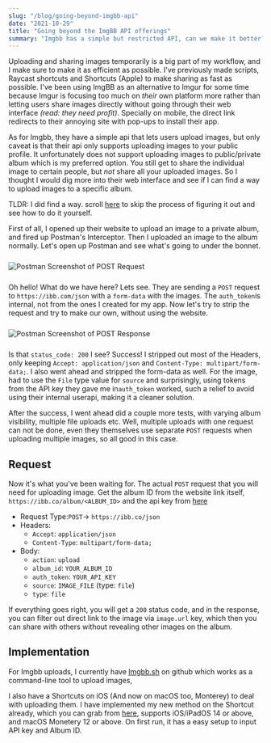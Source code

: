 ```yaml
---
slug: "/blog/going-beyond-imgbb-api"
date: "2021-10-29"
title: "Going beyond the ImgBB API offerings"
summary: "Imgbb has a simple but restricted API, can we make it better?"
---
```


Uploading and sharing images temporarily is a big part of my workflow, and I make sure to make it as efficient as possible. I've previously made scripts, Raycast shortcuts and Shortcuts (Apple) to make sharing as fast as possible. I've been using ImgBB as an alternative to Imgur for some time because Imgur is focusing too much on *their* own platform more rather than letting users share images directly without going through their web interface *(read: they need profit)*. Specially on mobile, the direct link redirects to their annoying site with pop-ups to install their app.

As for Imgbb, they have a simple api that lets users upload images, but only caveat is that their api only supports uploading images to your public profile. It unfortunately does not support uploading images to public/private album which is my preferred option. You still get to share the individual image to certain people, but *not* share all your uploaded images. So I thought I would dig more into their web interface and see if I can find a way to upload images to a specific album.

<p class="blog-notice-yellow">TLDR: I did find a way. scroll <a href=#request>here</a> to skip the process of figuring it out and see how to do it yourself.</p>

First of all, I opened up their website to upload an image to a private album, and fired up Postman's Interceptor. Then I uploaded an image to the album normally. Let's open up Postman and see what's going to under the bonnet.

<img src="../../blogassets/post-3_1.png" alt="Postman Screenshot of POST Request" class="container" style="zoom:100%;margin-top:10px;margin-bottom:10px;" />

Oh hello! What do we have here? Lets see. They are sending a `POST` request to `https://ibb.com/json` with a `form-data` with the images. The `auth_token`is internal, not from the ones I created for my app. Now let's try to strip the request and try to make our own, without using the website.


<img src="../../blogassets/post-3_2.png" alt="Postman Screenshot of POST Response" class="container" style="zoom:100%;margin-top:10px;margin-bottom:10px;" />


Is that `status_code: 200` I see? Success! I stripped out most of the Headers, only keeping `Accept: application/json` and `Content-Type: multipart/form-data;`. I also went ahead and stripped the form-data as well. For the image, had to use the `File` type value for `source` and surprisingly, using tokens from the API key they gave me in`auth_token` worked, such a relief to avoid using their internal userapi, making it a cleaner solution.

After the success, I went ahead did a couple more tests, with varying album visibility, multiple file uploads etc. Well, multiple uploads with one request can not be done, even they themselves use separate `POST` requests when uploading multiple images, so all good in this case.

## Request

Now it's what you've been waiting for. The actual `POST` request that you will need for uploading image. Get the album ID from the website link itself, `https://ibb.co/album/<ALBUM_ID>` and the api key from [here](https://api.imgbb.com/)

* Request Type:`POST`-> `https://ibb.co/json`
* Headers:
  * `Accept`: `application/json`
  * `Content-Type`: `multipart/form-data;`
* Body:
  * `action`: `upload`
  * `album_id`: `YOUR_ALBUM_ID`
  * `auth_token`: `YOUR_API_KEY`
  * `source`: `IMAGE_FILE` (type: `file`)
  * `type`: `file`

If everything goes right, you will get a `200` status code, and in the response, you can filter out direct link to the image via `image.url` key, which then you can share with others without revealing other images on the album.

## Implementation

For Imgbb uploads, I currently have [Imgbb.sh](https://github.com/i3p9/Imgbb.sh) on github which works as a command-line tool to upload images,

I also have a Shortcuts on iOS (And now on macOS too, Monterey) to deal with uploading them. I have implemented my new method on the Shortcut already, which you can grab from [here](https://www.icloud.com/shortcuts/0d75372f52ab4fd198025ff4361b42dd), supports iOS/iPadOS 14 or above, and macOS Monetery 12 or above. On first run, it has a easy setup to input API key and Album ID.
